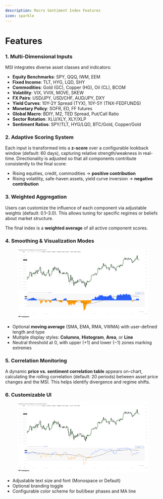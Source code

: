 ```yaml
---
description: Macro Sentiment Index Features
icon: sparkle
---
```


# Features

### **1. Multi-Dimensional Inputs**

MSI integrates diverse asset classes and indicators:

* **Equity Benchmarks**: SPY, QQQ, IWM, EEM
* **Fixed Income**: TLT, HYG, LQD, SHY
* **Commodities**: Gold (GC), Copper (HG), Oil (CL), BCOM
* **Volatility**: VIX, VVIX, MOVE, SKEW
* **FX Pairs**: USD/JPY, USD/CHF, AUD/JPY, DXY
* **Yield Curves**: 10Y-2Y Spread (TYX), 10Y-5Y (TNX-FEDFUNDS)
* **Monetary Policy**: SOFR, ED, FF futures
* **Global Macro**: BDIY, M2, TED Spread, Put/Call Ratio
* **Sector Rotation**: XLU/XLY, XLY/XLP
* **Sentiment Ratios**: SPY/TLT, HYG/LQD, BTC/Gold, Copper/Gold

### **2. Adaptive Scoring System**

Each input is transformed into a **z-score** over a configurable lookback window (default: 60 days), capturing relative strength/weakness in real-time. Directionality is adjusted so that all components contribute consistently to the final score:

* Rising equities, credit, commodities → **positive contribution**
* Rising volatility, safe-haven assets, yield curve inversion → **negative contribution**

### **3. Weighted Aggregation**

Users can customize the influence of each component via adjustable weights (default: 0.1–3.0). This allows tuning for specific regimes or beliefs about market structure.

The final index is a **weighted average** of all active component scores.

### **4. Smoothing & Visualization Modes**

<figure><img src="../../.gitbook/assets/docs-msi-002.png" alt=""><figcaption></figcaption></figure>

* Optional **moving average** (SMA, EMA, RMA, VWMA) with user-defined length and type
* Multiple display styles: **Columns**, **Histogram**, **Area**, or **Line**
* Neutral threshold at 0, with upper (+1) and lower (−1) zones marking extremes

### **5. Correlation Monitoring**

A dynamic **price vs. sentiment correlation table** appears on-chart, calculating the rolling correlation (default: 20 periods) between asset price changes and the MSI. This helps identify divergence and regime shifts.

### **6. Customizable UI**

<figure><img src="../../.gitbook/assets/docs-msi-003.png" alt=""><figcaption></figcaption></figure>

* Adjustable text size and font (Monospace or Default)
* Optional branding toggle
* Configurable color scheme for bull/bear phases and MA line
